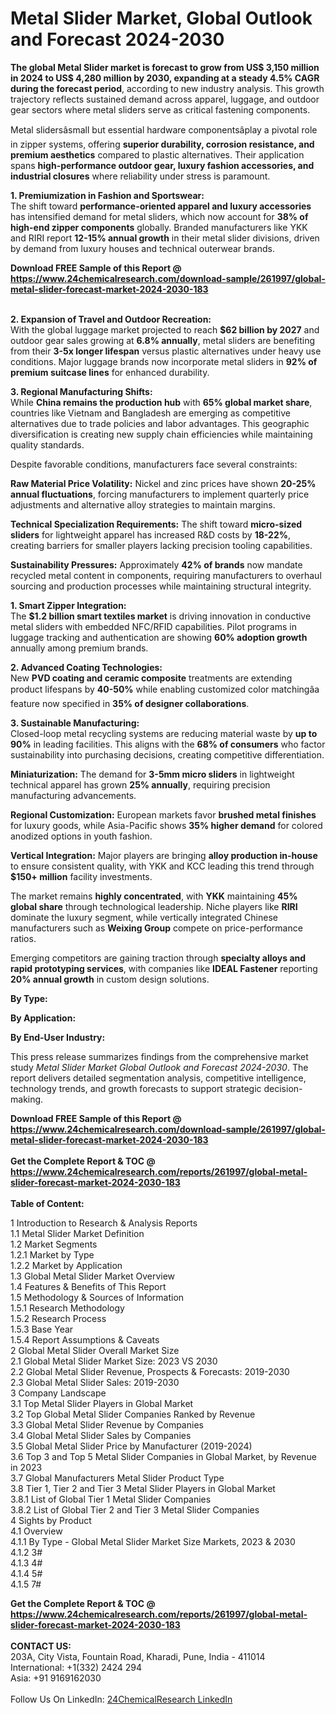 <h1>Metal Slider Market, Global Outlook and Forecast 2024-2030</h1><p><strong>The global Metal Slider market is forecast to grow from <strong>US$ 3,150 million in 2024 to US$ 4,280 million by 2030</strong>, expanding at a steady <strong>4.5% CAGR</strong> during the forecast period</strong>, according to new industry analysis. This growth trajectory reflects sustained demand across apparel, luggage, and outdoor gear sectors where metal sliders serve as critical fastening components.</p><p>Metal slidersâsmall but essential hardware componentsâplay a pivotal role in zipper systems, offering <strong>superior durability, corrosion resistance, and premium aesthetics</strong> compared to plastic alternatives. Their application spans <strong>high-performance outdoor gear, luxury fashion accessories, and industrial closures</strong> where reliability under stress is paramount.</p><p><strong>1. Premiumization in Fashion and Sportswear:</strong><br>
The shift toward <strong>performance-oriented apparel and luxury accessories</strong> has intensified demand for metal sliders, which now account for <strong>38% of high-end zipper components</strong> globally. Branded manufacturers like YKK and RIRI report <strong>12-15% annual growth</strong> in their metal slider divisions, driven by demand from luxury houses and technical outerwear brands.</p><div><b>Download FREE Sample of this Report @ 
            <a href="https://www.24chemicalresearch.com/download-sample/261997/global-metal-slider-forecast-market-2024-2030-183">
            https://www.24chemicalresearch.com/download-sample/261997/global-metal-slider-forecast-market-2024-2030-183</a></b></div><br><p><strong>2. Expansion of Travel and Outdoor Recreation:</strong><br>
With the global luggage market projected to reach <strong>$62 billion by 2027</strong> and outdoor gear sales growing at <strong>6.8% annually</strong>, metal sliders are benefiting from their <strong>3-5x longer lifespan</strong> versus plastic alternatives under heavy use conditions. Major luggage brands now incorporate metal sliders in <strong>92% of premium suitcase lines</strong> for enhanced durability.</p><p><strong>3. Regional Manufacturing Shifts:</strong><br>
While <strong>China remains the production hub</strong> with <strong>65% global market share</strong>, countries like Vietnam and Bangladesh are emerging as competitive alternatives due to trade policies and labor advantages. This geographic diversification is creating new supply chain efficiencies while maintaining quality standards.</p><p>Despite favorable conditions, manufacturers face several constraints:</p><p><strong>Raw Material Price Volatility:</strong> Nickel and zinc prices have shown <strong>20-25% annual fluctuations</strong>, forcing manufacturers to implement quarterly price adjustments and alternative alloy strategies to maintain margins.</p><p><strong>Technical Specialization Requirements:</strong> The shift toward <strong>micro-sized sliders</strong> for lightweight apparel has increased R&amp;D costs by <strong>18-22%</strong>, creating barriers for smaller players lacking precision tooling capabilities.</p><p><strong>Sustainability Pressures:</strong> Approximately <strong>42% of brands</strong> now mandate recycled metal content in components, requiring manufacturers to overhaul sourcing and production processes while maintaining structural integrity.</p><p><strong>1. Smart Zipper Integration:</strong><br>
The <strong>$1.2 billion smart textiles market</strong> is driving innovation in conductive metal sliders with embedded NFC/RFID capabilities. Pilot programs in luggage tracking and authentication are showing <strong>60% adoption growth</strong> annually among premium brands.</p><p><strong>2. Advanced Coating Technologies:</strong><br>
New <strong>PVD coating and ceramic composite</strong> treatments are extending product lifespans by <strong>40-50%</strong> while enabling customized color matchingâa feature now specified in <strong>35% of designer collaborations</strong>.</p><p><strong>3. Sustainable Manufacturing:</strong><br>
Closed-loop metal recycling systems are reducing material waste by <strong>up to 90%</strong> in leading facilities. This aligns with the <strong>68% of consumers</strong> who factor sustainability into purchasing decisions, creating competitive differentiation.</p><p><strong>Miniaturization:</strong> The demand for <strong>3-5mm micro sliders</strong> in lightweight technical apparel has grown <strong>25% annually</strong>, requiring precision manufacturing advancements.</p><p><strong>Regional Customization:</strong> European markets favor <strong>brushed metal finishes</strong> for luxury goods, while Asia-Pacific shows <strong>35% higher demand</strong> for colored anodized options in youth fashion.</p><p><strong>Vertical Integration:</strong> Major players are bringing <strong>alloy production in-house</strong> to ensure consistent quality, with YKK and KCC leading this trend through <strong>$150+ million</strong> facility investments.</p><p>The market remains <strong>highly concentrated</strong>, with <strong>YKK</strong> maintaining <strong>45% global share</strong> through technological leadership. Niche players like <strong>RIRI</strong> dominate the luxury segment, while vertically integrated Chinese manufacturers such as <strong>Weixing Group</strong> compete on price-performance ratios.</p><p>Emerging competitors are gaining traction through <strong>specialty alloys and rapid prototyping services</strong>, with companies like <strong>IDEAL Fastener</strong> reporting <strong>20% annual growth</strong> in custom design solutions.</p><p><strong>By Type:</strong></p><p><strong>By Application:</strong></p><p><strong>By End-User Industry:</strong></p><p>This press release summarizes findings from the comprehensive market study <em>Metal Slider Market Global Outlook and Forecast 2024-2030</em>. The report delivers detailed segmentation analysis, competitive intelligence, technology trends, and growth forecasts to support strategic decision-making.</p><div><b>Download FREE Sample of this Report @ 
            <a href="https://www.24chemicalresearch.com/download-sample/261997/global-metal-slider-forecast-market-2024-2030-183">
            https://www.24chemicalresearch.com/download-sample/261997/global-metal-slider-forecast-market-2024-2030-183</a></b></div><br><div><b>Get the Complete Report & TOC @ 
            <a href="https://www.24chemicalresearch.com/reports/261997/global-metal-slider-forecast-market-2024-2030-183">
            https://www.24chemicalresearch.com/reports/261997/global-metal-slider-forecast-market-2024-2030-183</a></b></div><br>
            <b>Table of Content:</b><p>1 Introduction to Research & Analysis Reports<br />
    1.1 Metal Slider Market Definition<br />
    1.2 Market Segments<br />
        1.2.1 Market by Type<br />
        1.2.2 Market by Application<br />
    1.3 Global Metal Slider Market Overview<br />
    1.4 Features & Benefits of This Report<br />
    1.5 Methodology & Sources of Information<br />
        1.5.1 Research Methodology<br />
        1.5.2 Research Process<br />
        1.5.3 Base Year<br />
        1.5.4 Report Assumptions & Caveats<br />
2 Global Metal Slider Overall Market Size<br />
    2.1 Global Metal Slider Market Size: 2023 VS 2030<br />
    2.2 Global Metal Slider Revenue, Prospects & Forecasts: 2019-2030<br />
    2.3 Global Metal Slider Sales: 2019-2030<br />
3 Company Landscape<br />
    3.1 Top Metal Slider Players in Global Market<br />
    3.2 Top Global Metal Slider Companies Ranked by Revenue<br />
    3.3 Global Metal Slider Revenue by Companies<br />
    3.4 Global Metal Slider Sales by Companies<br />
    3.5 Global Metal Slider Price by Manufacturer (2019-2024)<br />
    3.6 Top 3 and Top 5 Metal Slider Companies in Global Market, by Revenue in 2023<br />
    3.7 Global Manufacturers Metal Slider Product Type<br />
    3.8 Tier 1, Tier 2 and Tier 3 Metal Slider Players in Global Market<br />
        3.8.1 List of Global Tier 1 Metal Slider Companies<br />
        3.8.2 List of Global Tier 2 and Tier 3 Metal Slider Companies<br />
4 Sights by Product<br />
    4.1 Overview<br />
        4.1.1 By Type - Global Metal Slider Market Size Markets, 2023 & 2030<br />
        4.1.2 3#<br />
        4.1.3 4#<br />
        4.1.4 5#<br />
        4.1.5 7#<br />
      </p><div><b>Get the Complete Report & TOC @ 
            <a href="https://www.24chemicalresearch.com/reports/261997/global-metal-slider-forecast-market-2024-2030-183">
            https://www.24chemicalresearch.com/reports/261997/global-metal-slider-forecast-market-2024-2030-183</a></b></div><br><b>CONTACT US:</b><br>
            203A, City Vista, Fountain Road, Kharadi, Pune, India - 411014<br>
            International: +1(332) 2424 294<br>
            Asia: +91 9169162030 <br><br>
            Follow Us On LinkedIn: <a href="https://www.linkedin.com/company/24chemicalresearch/">24ChemicalResearch LinkedIn</a>